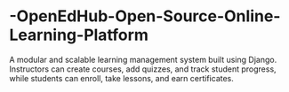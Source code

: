 # -OpenEdHub-Open-Source-Online-Learning-Platform
A modular and scalable learning management system built using Django. Instructors can create courses, add quizzes, and track student progress, while students can enroll, take lessons, and earn certificates.
